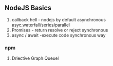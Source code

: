 ## NodeJS Basics

1. callback hell - nodejs by default asynchronous asyc.waterfall/series/parallel
2. Promises - return resolve or reject synchronous
3. async / await -execute code synchronous  way

### npm 
1. Driective Graph Queuel
